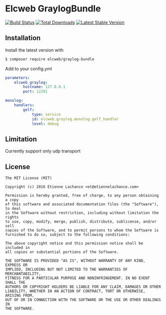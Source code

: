 Elcweb GraylogBundle 
======================
[![Build Status](https://img.shields.io/travis/elcweb/graylog-bundle.svg)](https://travis-ci.org/elcweb/graylog-bundle)
[![Total Downloads](https://img.shields.io/packagist/dt/elcweb/graylog-bundle.svg)](https://packagist.org/packages/elcweb/graylog-bundle)
[![Latest Stable Version](https://img.shields.io/packagist/v/elcweb/graylog-bundle.svg)](https://packagist.org/packages/elcweb/graylog-bundle)

Installation
------------
Install the latest version with

```bash
$ composer require elcweb/graylog-bundle
```

Add to your config.yml
```yaml
parameters:
    elcweb_graylog:
        hostname: 127.0.0.1
        port: 12201

monolog:
    handlers:
        gelf:
            type: service
            id: elcweb.graylog.monolog.gelf_handler
            level: debug

```

Limitation
----------
Currently support only udp transport

License
-------

    The MIT License (MIT)

    Copyright (c) 2016 Etienne Lachance <et@etiennelachance.com>

    Permission is hereby granted, free of charge, to any person obtaining a copy
    of this software and associated documentation files (the "Software"), to deal
    in the Software without restriction, including without limitation the rights
    to use, copy, modify, merge, publish, distribute, sublicense, and/or sell
    copies of the Software, and to permit persons to whom the Software is
    furnished to do so, subject to the following conditions:

    The above copyright notice and this permission notice shall be included in
    all copies or substantial portions of the Software.

    THE SOFTWARE IS PROVIDED "AS IS", WITHOUT WARRANTY OF ANY KIND, EXPRESS OR
    IMPLIED, INCLUDING BUT NOT LIMITED TO THE WARRANTIES OF MERCHANTABILITY,
    FITNESS FOR A PARTICULAR PURPOSE AND NONINFRINGEMENT. IN NO EVENT SHALL THE
    AUTHORS OR COPYRIGHT HOLDERS BE LIABLE FOR ANY CLAIM, DAMAGES OR OTHER
    LIABILITY, WHETHER IN AN ACTION OF CONTRACT, TORT OR OTHERWISE, ARISING FROM,
    OUT OF OR IN CONNECTION WITH THE SOFTWARE OR THE USE OR OTHER DEALINGS IN
    THE SOFTWARE.
